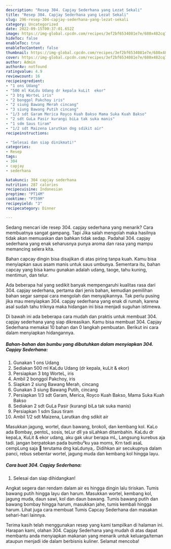 ```yaml
---
description: "Resep 304. Capjay Sederhana yang Lezat Sekali"
title: "Resep 304. Capjay Sederhana yang Lezat Sekali"
slug: 296-resep-304-capjay-sederhana-yang-lezat-sekali
category: Uncategorized
date: 2022-09-15T00:37:01.652Z
image: https://img-global.cpcdn.com/recipes/3ef2bf6534081e7e/680x482cq70/304-capjay-sederhana-foto-resep-utama.jpg
hideToc: false
enableToc: true
enableTocContent: false
thumbnail: https://img-global.cpcdn.com/recipes/3ef2bf6534081e7e/680x482cq70/304-capjay-sederhana-foto-resep-utama.jpg
cover: https://img-global.cpcdn.com/recipes/3ef2bf6534081e7e/680x482cq70/304-capjay-sederhana-foto-resep-utama.jpg
author: Admin
authorAv: notfound
ratingvalue: 4.9
reviewcount: 16
recipeingredient:
- "1 ons Udang"
- "500 ml KaLdu Udang dr kepala kuLit  ekor"
- "3 btg WorteL iris"
- "2 bonggol Pakchoy iris"
- "2 siung Bawang Merah cincang"
- "3 siung Bawang Putih cincang"
- "1/3 sdt Garam Merica Royco Kuah Bakso Mama Suka Kuah Bakso"
- "2 sdt GuLa Pasir kurangi biLa tak suka manis"
- "1 sdm Saus tiram"
- "1/2 sdt Maizena Larutkan dng sdikit air"
recipeinstructions:

- "Selesai dan siap dinikmati!"
categories:
- Resep
tags:
- 304
- capjay
- sederhana

katakunci: 304 capjay sederhana 
nutrition: 287 calories
recipecuisine: Indonesian
preptime: "PT14M"
cooktime: "PT59M"
recipeyield: "3"
recipecategory: Dinner

---
```



Sedang mencari ide resep 304. capjay sederhana yang menarik? Cara membuatnya sangat gampang. Tapi Jika salah mengolah maka hasilnya tidak akan memuaskan dan bahkan tidak sedap. Padahal 304. capjay sederhana yang enak seharusnya punya aroma dan rasa yang mampu memancing selera kita.


Bahan capcay dingin bisa disajikan di atas piring tanpa kuah. Kamu bisa menyiapkan saus asam manis untuk saus umbunya. Sementara itu, bahan capcay yang bisa kamu gunakan adalah udang, taoge, tahu kuning, mentimun, dan telur.

Ada beberapa hal yang sedikit banyak mempengaruhi kualitas rasa dari 304. capjay sederhana, pertama dari jenis bahan, kemudian pemilihan bahan segar sampai cara mengolah dan menyajikannya. Tak perlu pusing jika mau menyiapkan 304. capjay sederhana yang enak di rumah, karena asal sudah tahu triknya maka hidangan ini bisa menjadi suguhan istimewa.


Di bawah ini ada beberapa cara mudah dan praktis untuk membuat 304. capjay sederhana yang siap dikreasikan. Kamu bisa membuat 304. Capjay Sederhana memakai 10 bahan dan 0 langkah pembuatan. Berikut ini cara dalam menyiapkan hidangannya.

<!--inarticleads1-->

##### Bahan-bahan dan bumbu yang dibutuhkan dalam menyiapkan 304. Capjay Sederhana:

1. Gunakan 1 ons Udang
1. Sediakan 500 ml KaLdu Udang (dr kepala, kuLit &amp; ekor)
1. Persiapkan 3 btg WorteL, iris
1. Ambil 2 bonggol Pakchoy, iris
1. Siapkan 2 siung Bawang Merah, cincang
1. Gunakan 3 siung Bawang Putih, cincang
1. Persiapkan 1/3 sdt Garam, Merica, Royco Kuah Bakso, Mama Suka Kuah Bakso
1. Sediakan 2 sdt GuLa Pasir (kurangi biLa tak suka manis)
1. Persiapkan 1 sdm Saus tiram
1. Ambil 1/2 sdt Maizena, Larutkan dng sdikit air


Masukkan jagung, wortel, daun bawang, brokoli, dan kembang kol. KaLo ada Bombay, pentoL, sosis, teLur dll ya siLahkan ditambahin. KaLdu dr kepaLa, KuLit &amp; ekor udang, aku gak ukur berapa mL, Langsung kurebus aja tadi. jangan berpatokan pada bumbu²ku yaa moms, Krn tadi asaL cempLung saja 🙏 terutama dng kaLdunya,. Didihkan air secukupnya dalam panci, rebus sebentar wortel, jagung muda dan kembang kol hingga layu. 

<!--inarticleads2-->

##### Cara buat 304. Capjay Sederhana:


1. Selesai dan siap dihidangkan!

Angkat segera dan rendam dalam air es hingga dingin lalu tiriskan. Tumis bawang putih hingga layu dan harum. Masukkan wortel, kembang kol, jagung muda, daun sawi, kol dan daun bawang. Tumis bawang putih dan bawang bombay hingga harum, masukkan jahe, tumis kembali hingga harum. Lihat juga cara membuat Tumis Capcay Sederhana dan masakan sehari-hari lainnya. 

Terima kasih telah menggunakan resep yang kami tampilkan di halaman ini. Harapan kami, olahan 304. Capjay Sederhana yang mudah di atas dapat membantu anda menyiapkan makanan yang menarik untuk keluarga/teman ataupun menjadi ide dalam berbisnis kuliner. Selamat mencoba!
